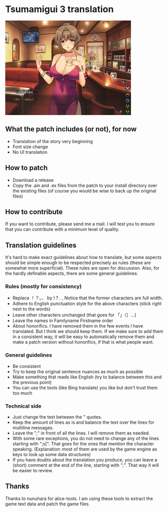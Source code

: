 # Tsumamigui 3 translation

![overview](etc/patched_game_screenshot.jpg)

## What the patch includes (or not), for now
- Translation of the story very beginning
- Font size change
- No UI translation

## How to patch
- Download a release
- Copy the .ain and .ex files from the patch to your install directory over the existing files
(of course you would be wise to back up the original files)

## How to contribute
If you want to contribute, please send me a mail. I will test you to ensure that you can contribute with a minimum level of quality.

## Translation guidelines
It's hard to make exact guidelines about how to translate, but some aspects should be simple enough to be respected precisely as rules (these are somewhat more superficial). These rules are open for discussion. Also, for the hardly definable aspects, there are some general guidelines.

### Rules (mostly for consistency)
- Replace ！？。、 by ! ? . , 
Notice that the former characters are full width.
- Adhere to English punctuation style for the above characters (stick right next to the words)
- Leave other characters unchanged (that goes for 「」（）…)
- Leave the names in Familyname Firstname order
- About honorifics. I have removed them in the few events I have translated. But I think we should keep them. If we make sure to add them in a consistent way, it will be easy to
automatically remove them and make a patch version without honorifics, if that is what people want.

### General guidelines
- Be consistent
- Try to keep the original sentence nuances as much as possible
- Make something that reads like English (try to balance between this and the previous point)
- You can use the tools (like Bing translate) you like but don't trust them too much

### Technical side
- Just change the text between the " quotes.
- Keep the amount of lines as is and balance the text over the lines for multiline messages.
- Leave the ";" in front of all the lines. I will remove them as needed.
- With some rare exceptions, you do not need to change any of the lines starting with ";s[". That goes for the ones that mention the character speaking. (Explanation: most of them are used by the game engine as keys to look up some data structures)
- If you have doubts about the translation you produce, you can leave a (short) comment at the end of the line, starting with ";". That way it will be easier to review.

## Thanks
Thanks to nunuhara for alice-tools. I am using these tools to extract the game text data and patch the game files.
